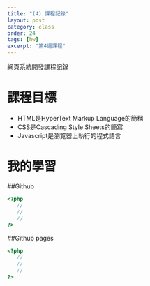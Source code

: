 ```yaml
---
title: "(4) 課程記錄"
layout: post
category: class
order: 24
tags: [hw]
excerpt: "第4週課程"
---
```

網頁系統開發課程記錄


# 課程目標
-  HTML是HyperText Markup Language的簡稱
-  CSS是Cascading Style Sheets的簡寫
-  Javascript是瀏覽器上執行的程式語言
# 我的學習

##Github



```php
<?php
   //
   //
   //
?>
```
##Github pages

```php
<?php
   //
   //
   //
?>
```










